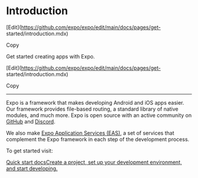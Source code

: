 # Introduction

[Edit](https://github.com/expo/expo/edit/main/docs/pages/get-
started/introduction.mdx)

Copy

Get started creating apps with Expo.

[Edit](https://github.com/expo/expo/edit/main/docs/pages/get-
started/introduction.mdx)

Copy

* * *

Expo is a framework that makes developing Android and iOS apps easier. Our
framework provides file-based routing, a standard library of native modules,
and much more. Expo is open source with an active community on
[GitHub](https://github.com/expo/expo) and [Discord](https://chat.expo.dev).

We also make [Expo Application Services (EAS)](https://expo.dev/eas), a set of
services that complement the Expo framework in each step of the development
process.

To get started visit:

[Quick start docsCreate a project, set up your development environment, and
start developing.](/get-started/create-a-project)

